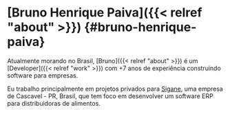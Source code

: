 # [Bruno Henrique Paiva]({{< relref "about" >}}) {#bruno-henrique-paiva}

Atualmente morando no Brasil, [Bruno]({{< relref "about" >}}) é um
[Developer]({{< relref "work" >}}) com +7 anos de experiência construindo
software para empresas.

Eu trabalho principalmente em projetos privados para
[Sigane](https://sigane.com.br/), uma empresa de Cascavel - PR, Brasil, que tem
foco em desenvolver um software ERP para distribuidoras de alimentos.

